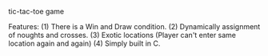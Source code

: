 tic-tac-toe game

Features:
  (1) There is a Win and Draw condition.
  (2) Dynamically assignment of noughts and crosses.
  (3) Exotic locations (Player can't enter same location again and again)
  (4) Simply built in C.

